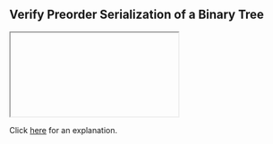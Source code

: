 ##  Verify Preorder Serialization of a Binary Tree 

<iframe></iframe>

Click [here](Explanation.md) for an explanation.

